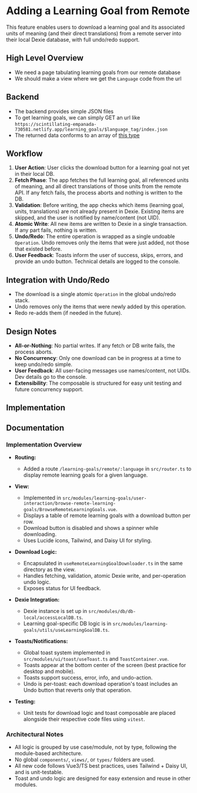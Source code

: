 # Adding a Learning Goal from Remote

This feature enables users to download a learning goal and its associated units of meaning (and their direct translations) from a remote server into their local Dexie database, with full undo/redo support.

## High Level Overview

- We need a page tabulating learning goals from our remote database
- We should make a view where we get the `Language` code from the url

## Backend

- The backend provides simple JSON files
- To get learning goals, we can simply GET an url like `https://scintillating-empanada-730581.netlify.app/learning_goals/$language_tag/index.json` 
- The returned data conforms to an array of [this type](../src/modules/learning-goals/types/LearningGoalSummary.ts)

## Workflow

1. **User Action**: User clicks the download button for a learning goal not yet in their local DB.
2. **Fetch Phase**: The app fetches the full learning goal, all referenced units of meaning, and all direct translations of those units from the remote API. If any fetch fails, the process aborts and nothing is written to the DB.
3. **Validation**: Before writing, the app checks which items (learning goal, units, translations) are not already present in Dexie. Existing items are skipped, and the user is notified by name/content (not UID).
4. **Atomic Write**: All new items are written to Dexie in a single transaction. If any part fails, nothing is written.
5. **Undo/Redo**: The entire operation is wrapped as a single undoable `Operation`. Undo removes only the items that were just added, not those that existed before.
6. **User Feedback**: Toasts inform the user of success, skips, errors, and provide an undo button. Technical details are logged to the console.


## Integration with Undo/Redo

- The download is a single atomic `Operation` in the global undo/redo stack.
- Undo removes only the items that were newly added by this operation.
- Redo re-adds them (if needed in the future).


## Design Notes

- **All-or-Nothing**: No partial writes. If any fetch or DB write fails, the process aborts.
- **No Concurrency**: Only one download can be in progress at a time to keep undo/redo simple.
- **User Feedback**: All user-facing messages use names/content, not UIDs. Dev details go to the console.
- **Extensibility**: The composable is structured for easy unit testing and future concurrency support.


## Implementation

## Documentation

### Implementation Overview

- **Routing:**
  - Added a route `/learning-goals/remote/:language` in `src/router.ts` to display remote learning goals for a given language.

- **View:**
  - Implemented in `src/modules/learning-goals/user-interaction/browse-remote-learning-goals/BrowseRemoteLearningGoals.vue`.
  - Displays a table of remote learning goals with a download button per row.
  - Download button is disabled and shows a spinner while downloading.
  - Uses Lucide icons, Tailwind, and Daisy UI for styling.

- **Download Logic:**
  - Encapsulated in `useRemoteLearningGoalDownloader.ts` in the same directory as the view.
  - Handles fetching, validation, atomic Dexie write, and per-operation undo logic.
  - Exposes status for UI feedback.

- **Dexie Integration:**
  - Dexie instance is set up in `src/modules/db/db-local/accessLocalDB.ts`.
  - Learning goal-specific DB logic is in `src/modules/learning-goals/utils/useLearningGoalDB.ts`.

- **Toasts/Notifications:**
  - Global toast system implemented in `src/modules/ui/toast/useToast.ts` and `ToastContainer.vue`.
  - Toasts appear at the bottom center of the screen (best practice for desktop and mobile).
  - Toasts support success, error, info, and undo-action.
  - Undo is per-toast: each download operation's toast includes an Undo button that reverts only that operation.

- **Testing:**
  - Unit tests for download logic and toast composable are placed alongside their respective code files using `vitest`.

### Architectural Notes

- All logic is grouped by use case/module, not by type, following the module-based architecture.
- No global `components/`, `views/`, or `types/` folders are used.
- All new code follows Vue3/TS best practices, uses Tailwind + Daisy UI, and is unit-testable.
- Toast and undo logic are designed for easy extension and reuse in other modules.